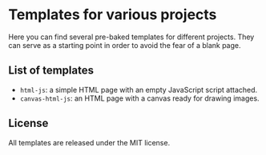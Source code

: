 # Templates for various projects

Here you can find several pre-baked templates for different projects. 
They can serve as a starting point in order to avoid the fear of a blank page. 

## List of templates

- `html-js`: a simple HTML page with an empty JavaScript script attached. 
- `canvas-html-js`: an HTML page with a canvas ready for drawing images. 

## License

All templates are released under the MIT license.
